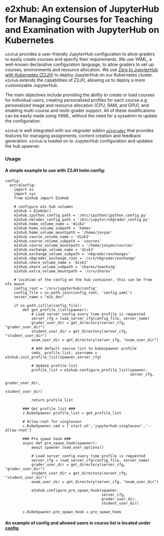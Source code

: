 # e2xhub: An extension of JupyterHub for Managing Courses for Teaching and Examination with JupyterHub on Kubernetes

`e2xhub` provides a user-friendly JupyterHub configuration to allow graders to easily create courses and specify their requirements. We use YAML, a well-known declarative configuration language, to allow graders to set up courses, environments and resource allocation. We use [Zero to JupyterHub with Kubernetes (Z2JH)](https://z2jh.jupyter.org) to deploy JupyterHub on our Kubernetes cluster. `e2xhub` extends the capabilities of Z2JH, allowing us to deploy a more customizable JupyterHub. 

The main objectives include providing the ability to create or load courses for individual users, creating personalized profiles for each course e.g. personalized image and resource allocation (CPU, RAM, and GPU), and enabling multi-course and multi-grader support. All of these modifications can be easily made using YAML, without the need for a sysadmin to update the configuration.

`e2xhub` is well integrated with our nbgrader addon [`e2xgrader`](https://github.com/DigiKlausur/e2xgrader) that provides features for managing assignments, content creation and feedback generation. `e2xhub` is loaded on to JupyterHub configuration and updates the hub spawner.

### Usage

#### A simple example to use with Z2JH helm config:

```
config:
  extraConfig:
    import os
    import sys
    from e2xhub import E2xHub
    
    # configure e2x hub volumes
    e2xhub = E2xHub()
    e2xhub.ipython_config_path = '/etc/ipython/ipython_config.py'
    e2xhub.nbrader_config_path = '/etc/jupyter/nbgrader_config.py' 
    e2xhub.home_volume_name = 'disk2'
    e2xhub.home_volume_subpath = 'homes'
    e2xhub.home_volume_mountpath = '/home/jovyan'
    e2xhub.course_volume_name = 'disk2'
    e2xhub.course_volume_subpath = 'courses'
    e2xhub.course_volume_mountpath = '/home/jovyan/courses'
    e2xhub.exchange_volume_name = 'disk3'
    e2xhub.exchange_volume_subpath = 'nbgrader/exchanges'
    e2xhub.nbgrader_exchange_root = '/srv/nbgrader/exchange'
    e2xhub.share_volume_name = 'disk3'
    e2xhub.share_volume_subpath = 'shares/teaching'
    e2xhub.extra_volume_mountpath = '/srv/shares'

    # location of the config on the hub container, this can be from nfs mount
    config_root = '/srv/jupyterhub/config'
    config_file = os.path.join(config_root, 'config.yaml')
    server_name = "e2x_dev"

    if os.path.isfile(config_file):
        def get_profile_list(spawner):
            # Load server config every time profile is requested
            server_cfg = load_server_cfg(config_file, server_name)
            grader_user_dir = get_directory(server_cfg, "grader_user_dir")
            student_user_dir = get_directory(server_cfg, "student_user_dir")
            exam_user_dir = get_directory(server_cfg, "exam_user_dir")

            # Add default course list to kubespawner profile
            cmds, profile_list, username = e2xhub.init_profile_list(spawner,server_cfg)
            
            # Update profile list
            profile_list = e2xhub.configure_profile_list(spawner,
                                                         server_cfg,
                                                         grader_user_dir,
                                                         student_user_dir)

            return profile_list
        
        ### Get profile list ###
        c.KubeSpawner.profile_list = get_profile_list
        
        # Allow-root for singleuser
        c.KubeSpawner.cmd = ['start.sh','jupyterhub-singleuser','--allow-root']

        ### Pre spawn hook ###        
        async def pre_spawn_hook(spawner):
            await spawner.load_user_options()

            # Load server config every time profile is requested
            server_cfg = load_server_cfg(config_file, server_name)
            grader_user_dir = get_directory(server_cfg, "grader_user_dir")
            student_user_dir = get_directory(server_cfg, "student_user_dir")
            exam_user_dir = get_directory(server_cfg, "exam_user_dir")

            e2xhub.configure_pre_spawn_hook(spawner,
                                            server_cfg,
                                            grader_user_dir,
                                            student_user_dir)
            
        c.KubeSpawner.pre_spawn_hook = pre_spawn_hook

```
#### An example of config and allowed users in course list is located under [config](https://github.com/DigiKlausur/e2xhub/tree/main/config)
